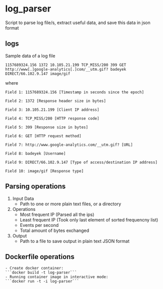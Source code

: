 # log_parser
Script to parse log file/s, extract useful data, and save this data in json format

## logs
Sample data of a log file
```
1157689324.156 1372 10.105.21.199 TCP_MISS/200 399 GET http://www[.]google-analytics[.]com/__utm.gif? badeyek DIRECT/66.102.9.147 image/gif
```

where
```
Field 1: 1157689324.156 [Timestamp in seconds since the epoch]
```
```
Field 2: 1372 [Response header size in bytes]
```
```
Field 3: 10.105.21.199 [Client IP address]
```
```
Field 4: TCP_MISS/200 [HTTP response code]
```
```
Field 5: 399 [Response size in bytes]
```
```
Field 6: GET [HTTP request method]
```
```
Field 7: http://www.google-analytics.com/__utm.gif? [URL]
```
```
Field 8: badeyek [Username]
```
```
Field 9: DIRECT/66.102.9.147 [Type of access/destination IP address]
```
```
Field 10: image/gif [Response type]
```

## Parsing operations
1. Input Data
    - Path to one or more plain text files, or a directory
2. Operations
    - Most frequent IP (Parsed all the ips)
    - Least frequent IP (Took only last element of sorted frequencny list)
    - Events per second
    - Total amount of bytes exchanged
3. Output
    - Path to a file to save output in plain text JSON format

## Dockerfile operations
    - Create docker container: 
    ```docker build -t log-parser```
    - Running container image in interactive mode: 
    ```docker run -t -i log-parser```
